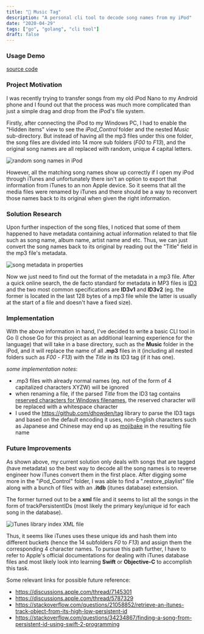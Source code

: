```yaml
---
title: "🎵 Music Tag"
description: "A personal cli tool to decode song names from my iPod"
date: "2020-04-29"
tags: ["go", "golang", "cli tool"]
draft: false
---
```

### Usage Demo

<script id="asciicast-X1y0ftWr91O3HXlm4Mu8voV5A" src="https://asciinema.org/a/X1y0ftWr91O3HXlm4Mu8voV5A.js" async></script>

[source code](https://github.com/aolingo/musictag)

### Project Motivation

I was recently trying to transfer songs from my old iPod Nano to my Android phone and I found out that the process was much more complicated than just a simple drag and drop from the iPod's file system.

Firstly, after connecting the iPod to my Windows PC, I had to enable the "Hidden items" view to see the *iPod_Control* folder and the nested *Music* sub-directory. But instead of having all the mp3 files under this one folder, the song files are divided into 14 more sub folders (*F00* to *F13*), and the original song names are all replaced with random, unique 4 capital letters.

![random song names in iPod](/img/mp3meta/musicdir.png "all random names")

However, all the matching song names show up correctly if I open my iPod through iTunes and unfortunately there isn't an option to export that information from iTunes to an non Apple device. So it seems that all the media files were renamed by iTunes and there should be a way to reconvert those names back to its original when given the right information.

### Solution Research

Upon further inspection of the song files, I noticed that some of them happened to have metadata containing actual information
related to that file such as song name, album name, artist name and etc. Thus, we can just convert the song names back
to its original by reading out the "Title" field in the mp3 file's metadata.

![song metadata in properties](/img/mp3meta/properties.png)

Now we just need to find out the format of the metadata in a mp3 file. After a quick online search, the de facto standard for metadata in MP3 files is [ID3](https://en.wikipedia.org/wiki/ID3) and the two most common specifications are **ID3v1** and **ID3v2** (eg. the former is located in the last 128 bytes of a mp3 file while the latter is usually at the
start of a file and doesn't have a fixed size).

### Implementation 

With the above information in hand, I've decided to write a basic CLI tool in Go (I chose Go for this project as an 
additional learning experience for the language) that will take in a base directory, such as the **Music** folder in the iPod,
and it will replace the name of all **.mp3** files in it (including all nested folders such as *F00* - *F13*) with the *Title* in its ID3 tag (if it has one). 

*some implementation notes*:  

- .mp3 files with already normal names (eg. not of the form of 4 capitalized characters XYZW) will be ignored
- when renaming a file, if the parsed *Title* from the ID3 tag contains [reserved characters for Windows filenames](https://docs.microsoft.com/en-us/windows/win32/fileio/naming-a-file), the reserved character will be replaced with a whitespace character
- I used the https://github.com/dhowden/tag library to parse the ID3 tags and based on the default encoding it uses, non-English characters such as Japanese and Chinese may end up as [mojibake](https://en.wikipedia.org/wiki/Mojibake) in the resulting file name

### Future Improvements

As shown above, my current solution only deals with songs that are tagged (have metadata) so the best way to decode all
the song names is to reverse engineer how iTunes convert them in the first place. After digging some more in the "iPod_Control" folder, I was able to find a ".restore_playlist" file along with a bunch of files with an **.itdb** (itunes database) extension. 

The former turned out to be a **xml** file and it seems to list all the songs in the form of trackPersistentIDs (most likely the primary key/unique id for each song in the database).

![iTunes library index XML file](/img/mp3meta/itunesxml.png "iTunes library index XML file")

Thus, it seems like iTunes uses these unique ids and hash them into different buckets (hence the 14 subfolders *F0* to *F13*) and assign them the corresponding 4 character names. To pursue this path further, I have to refer to Apple's official documentations for dealing with iTunes database files and most likely look into learning **Swift** or **Objective-C** to accomplish this task.

Some relevant links for possible future reference:

- https://discussions.apple.com/thread/7145301
- https://discussions.apple.com/thread/5787329  
- https://stackoverflow.com/questions/21058852/retrieve-an-itunes-track-object-from-its-high-low-persistent-id
- https://stackoverflow.com/questions/34234867/finding-a-song-from-persistent-id-using-swift-2-programming